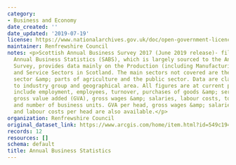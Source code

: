 ```yaml
---
category:
- Business and Economy
date_created: ''
date_updated: '2019-07-19'
license: https://www.nationalarchives.gov.uk/doc/open-government-licence/version/3/
maintainer: Renfrewshire Council
notes: <p>Scottish Annual Business Survey 2017 (June 2019 release)- filtered for Renfrewshire.Scottish
  Annual Business Statistics (SABS), which is largely sourced to the Annual Business
  Survey, provides data mainly on the Production (including Manufacturing), Construction
  and Service Sectors in Scotland. The main sectors not covered are the financial
  sector &amp; parts of agriculture and the public sector. Data are classified according
  to industry group and geographical area. All figures are at current prices.Variables
  include employment, employees, turnover, purchases of goods &amp; services, approximate
  gross value added (GVA), gross wages &amp; salaries, labour costs, total output
  and number of business units. GVA per head, gross wages &amp; salaries per head
  and labour costs per head are also available.</p>
organization: Renfrewshire Council
original_dataset_link: https://www.arcgis.com/home/item.html?id=549c194eaec6427cb9b93808d7a2afda
records: 12
resources: []
schema: default
title: Annual Business Statistics
---
```

